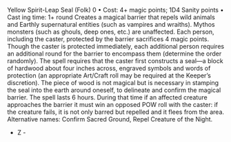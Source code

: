 Yellow Spirit-Leap Seal (Folk) 0
• Cost:  4+ magic points; 1D4 Sanity points
•
 Cast
ing time: 1+ round
Creates a magical barrier that repels wild animals and
Earthly supernatural entities (such as vampires and
wraiths). Mythos monsters (such as ghouls, deep ones,
etc.) are unaffected. Each person, including the caster,
protected by the barrier sacrifices 4 magic points. Though
the caster is protected immediately, each additional person
requires an additional round for the barrier to encompass
them (determine the order randomly).
The spell requires that the caster first constructs a
seal—a block of hardwood about four inches across,
engraved symbols and words of protection (an appropriate
Art/Craft roll may be required at the Keeper’s discretion).
The piece of wood is not magical but is necessary in stamping the seal into the earth around oneself, to
delineate and confirm the magical barrier. The spell lasts 6
hours. During that time if an affected creature approaches
the barrier it must win an opposed POW roll with the
caster: if the creature fails, it is not only barred but repelled
and it flees from the area.
Alternative names: Confirm Sacred Ground, Repel Creature
of the Night.

- Z -
